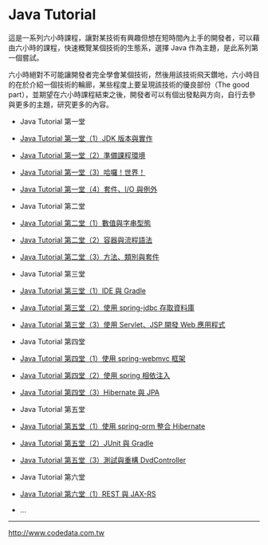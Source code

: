 Java Tutorial
=============

這是一系列六小時課程，讓對某技術有興趣但想在短時間內上手的開發者，可以藉由六小時的課程，快速概覽某個技術的生態系，選擇 Java 作為主題，是此系列第一個嘗試。

六小時絕對不可能讓開發者完全學會某個技術，然後用該技術飛天鑽地，六小時目的在於介紹一個技術的輪廊，某些程度上要呈現該技術的優良部份（The good part），並期望在六小時課程結束之後，開發者可以有個出發點與方向，自行去參與更多的主題，研究更多的內容。

- Java Tutorial 第一堂
 - [Java Tutorial 第一堂（1）JDK 版本與實作](http://www.codedata.com.tw/java/java-tutorial-the-1st-class-1-jdk-versions-and-implementations/)
 - [Java Tutorial 第一堂（2）準備課程環境](http://www.codedata.com.tw/java/java-tutorial-the-1st-class-2-preparing-course-environment)
 - [Java Tutorial 第一堂（3）哈囉！世界！](http://www.codedata.com.tw/java/java-tutorial-the-1st-class-3-hello-world/)
 - [Java Tutorial 第一堂（4）套件、I/O 與例外](http://www.codedata.com.tw/java/java-tutorial-the-1st-class-4-package-io-exception/)

- Java Tutorial 第二堂
 - [Java Tutorial 第二堂（1）數值與字串型態](http://www.codedata.com.tw/java/java-tutorial-the-2nd-class-1-numeric-types-and-string/)
 - [Java Tutorial 第二堂（2）容器與流程語法](http://www.codedata.com.tw/java/java-tutorial-the-2nd-class-2-container-flow/)
 - [Java Tutorial 第二堂（3）方法、類別與套件](http://www.codedata.com.tw/java/java-tutorial-the-2nd-class-3-method-class-package/)

- Java Tutorial 第三堂
 - [Java Tutorial 第三堂（1）IDE 與 Gradle](http://www.codedata.com.tw/java/java-tutorial-the-3rd-class-1-ide-gradle/)
 - [Java Tutorial 第三堂（2）使用 spring-jdbc 存取資料庫](http://www.codedata.com.tw/java/java-tutorial-the-3rd-class-2-spring-jdbc/)
 - [Java Tutorial 第三堂（3）使用 Servlet、JSP 開發 Web 應用程式](http://www.codedata.com.tw/java/java-tutorial-the-3rd-class-3-servlet-jsp/)

- Java Tutorial 第四堂
 - [Java Tutorial 第四堂（1）使用 spring-webmvc 框架](http://www.codedata.com.tw/java/java-tutorial-the-4th-class-1-spring-webmvc/)
 - [Java Tutorial 第四堂（2）使用 spring 相依注入](http://www.codedata.com.tw/java/java-tutorial-the-4th-class-2-spring-dependency-injection/)
 - [Java Tutorial 第四堂（3）Hibernate 與 JPA](http://www.codedata.com.tw/java/java-tutorial-the-4th-class-3-hibernate-jpa/)

- Java Tutorial 第五堂
 - [Java Tutorial 第五堂（1）使用 spring-orm 整合 Hibernate](http://www.codedata.com.tw/java/java-tutorial-the-5th-class-1-spring-orm/)
 - [Java Tutorial 第五堂（2）JUnit 與 Gradle](http://www.codedata.com.tw/java/java-tutorial-the-5th-class-2-junit-gradle/)
 - [Java Tutorial 第五堂（3）測試與重構 DvdController](http://www.codedata.com.tw/java/java-tutorial-the-5th-class-3-test-driven/)

- Java Tutorial 第六堂
 - [Java Tutorial 第六堂（1）REST 與 JAX-RS](http://www.codedata.com.tw/java/java-tutorial-the-6th-class-1-rest-jax-rs/)
 - ...

------------
http://www.codedata.com.tw

